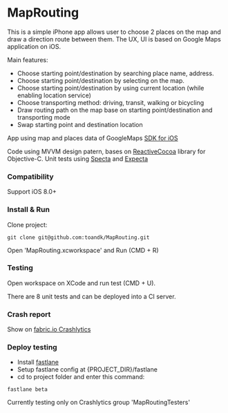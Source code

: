 MapRouting
================
This is a simple iPhone app allows user to choose 2 places on the map and draw a direction route between them. The UX, UI is based on Google Maps application on iOS.

Main features:

- Choose starting point/destination by searching place name, address.  
- Choose starting point/destination by selecting on the map.
- Choose starting point/destination by using current location (while enabling location service)
- Choose transporting method: driving, transit, walking or bicycling
- Draw routing path on the map base on starting point/destination and transporting mode
- Swap starting point and destination location


App using map and places data of GoogleMaps [SDK for iOS](https://developers.google.com/maps/documentation/ios-sdk/)

Code using MVVM design patern, bases on [ReactiveCocoa](https://github.com/ReactiveCocoa/ReactiveCocoa) library for Objective-C. Unit tests using [Specta](https://github.com/specta/specta) and [Expecta](https://github.com/specta/expecta)

### Compatibility
Support iOS 8.0+

### Install & Run
Clone project: 

```
git clone git@github.com:toandk/MapRouting.git
```
Open 'MapRouting.xcworkspace' and Run (CMD + R)

### Testing
Open workspace on XCode and run test (CMD + U).

There are 8 unit tests and can be deployed into a CI server.

### Crash report
Show on [fabric.io Crashlytics](https://fabric.io/tttt3/ios/apps/toandk.maprouting/issues?build=all&event_type=all&time=last-seven-days)

### Deploy testing
- Install [fastlane](https://github.com/fastlane/fastlane)
- Setup fastlane config at {PROJECT_DIR}/fastlane
- cd to project folder and enter this command:

```
fastlane beta
```
Currently testing only on Crashlytics group 'MapRoutingTesters'


